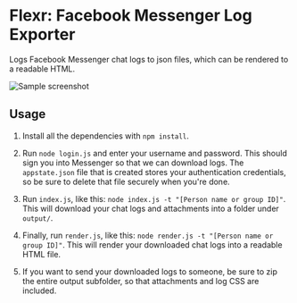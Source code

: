# Flexr: **F**acebook Messenger **L**og **Ex**porte**r**

Logs Facebook Messenger chat logs to json files, which can be rendered to a readable HTML.

![Sample screenshot](https://cloud.githubusercontent.com/assets/5053772/25557407/87840b04-2cde-11e7-9110-8d4a41216e4a.png)

## Usage
1. Install all the dependencies with `npm install`.

2. Run `node login.js` and enter your username and password.
This should sign you into Messenger so that we can download logs.
The `appstate.json` file that is created stores your authentication credentials, so be sure to delete that file securely when you're done.

3. Run `index.js`, like this: `node index.js -t "[Person name or group ID]"`.
This will download your chat logs and attachments into a folder under `output/`.

4. Finally, run `render.js`, like this: `node render.js -t "[Person name or group ID]"`.
This will render your downloaded chat logs into a readable HTML file.

5. If you want to send your downloaded logs to someone, be sure to zip the entire output subfolder, so that attachments and log CSS are included.
